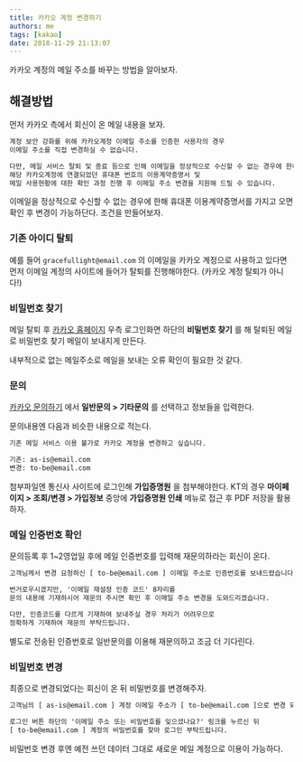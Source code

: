 ```yaml
---
title: 카카오 계정 변경하기
authors: me
tags: [kakao]
date: 2018-11-29 21:13:07
---
```


카카오 계정의 메일 주소를 바꾸는 방법을 알아보자.

## 해결방법

먼저 카카오 측에서 회신이 온 메일 내용을 보자.

```txt title="변경약관"
계정 보안 강화를 위해 카카오계정 이메일 주소를 인증한 사용자의 경우
이메일 주소를 직접 변경하실 수 없습니다.

다만, 메일 서비스 탈퇴 및 종료 등으로 인해 이메일을 정상적으로 수신할 수 없는 경우에 한하여
해당 카카오계정에 연결되었던 휴대폰 번호의 이용계약증명서 및
메일 사용현황에 대한 확인 과정 진행 후 이메일 주소 변경을 지원해 드릴 수 있습니다.
```

이메일을 정상적으로 수신할 수 없는 경우에 한해 휴대폰 이용계약증명서를 가지고 오면 확인 후 변경이 가능하단다. 조건을 만들어보자.

### 기존 아이디 탈퇴

예를 들어 `gracefullight@email.com` 의 이메일을 카카오 계정으로 사용하고 있다면
먼저 이메일 계정의 사이트에 들어가 탈퇴를 진행해야한다. (카카오 계정 탈퇴가 아니다!)

### 비밀번호 찾기

메일 탈퇴 후 [카카오 홈페이지](https://accounts.kakao.com) 우측 로그인화면 하단의 **비밀번호 찾기** 를 해 탈퇴된 메일로 비밀번호 찾기 메일이 보내지게 만든다.

내부적으로 없는 메일주소로 메일을 보내는 오류 확인이 필요한 것 같다.

### 문의

[카카오 문의하기](https://cs.kakao.com/requests?category=19&locale=ko&node=30657&service=8) 에서 **일반문의 > 기타문의** 를 선택하고 정보들을 입력한다.

문의내용엔 다음과 비슷한 내용으로 적는다.

```txt title="문의내용"
기존 메일 서비스 이용 불가로 카카오 계정을 변경하고 싶습니다.

기존: as-is@email.com
변경: to-be@email.com
```

첨부파일엔 통신사 사이트에 로그인해 **가입증명원** 을 첨부해야한다.
KT의 경우 **마이페이지 > 조회/변경 > 가입정보** 중앙에 **가입증명원 인쇄** 메뉴로 접근 후 PDF 저장을 활용하자.

### 메일 인증번호 확인

문의등록 후 1~2영업일 후에 메일 인증번호를 입력해 재문의하라는 회신이 온다.

```txt title="인증번호확인"
고객님께서 변경 요청하신 [ to-be@email.com ] 이메일 주소로 인증번호를 보내드렸습니다.

번거로우시겠지만, '이메일 재설정 인증 코드' 8자리를
문의 내용에 기재하시어 재문의 주시면 확인 후 이메일 주소 변경을 도와드리겠습니다.

다만, 인증코드를 다르게 기재하여 보내주실 경우 처리가 어려우므로
정확하게 기재하여 재문의 부탁드립니다.
```

별도로 전송된 인증번호로 일반문의를 이용해 재문의하고 조금 더 기다린다.

### 비밀번호 변경

최종으로 변경되었다는 회신이 온 뒤 비밀번호를 변경해주자.

```txt title="최종변경"
고객님의 [ as-is@email.com ] 계정 이메일 주소가 [ to-be@email.com ]으로 변경 되었습니다.

로그인 버튼 하단의 '이메일 주소 또는 비밀번호를 잊으셨나요?' 링크를 누르신 뒤
[ to-be@email.com ] 계정의 비밀번호를 찾아 로그인 부탁드립니다.
```

비밀번호 변경 후엔 예전 쓰던 데이터 그대로 새로운 메일 계정으로 이용이 가능하다.

